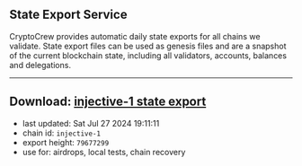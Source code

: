 ## State Export Service
CryptoCrew provides automatic daily state exports for all chains we validate. State export files can be used as genesis files and are a snapshot of the current blockchain state, including all validators, accounts, balances and delegations.

---
**Download: [injective-1 state export](https://dl-eu2.ccvalidators.com/SERVICE/injective/injective-1_export_79677299.json)**
---

- last updated: Sat Jul 27 2024 19:11:11
- chain id: `injective-1`
- export height: `79677299`
- use for: airdrops, local tests, chain recovery

